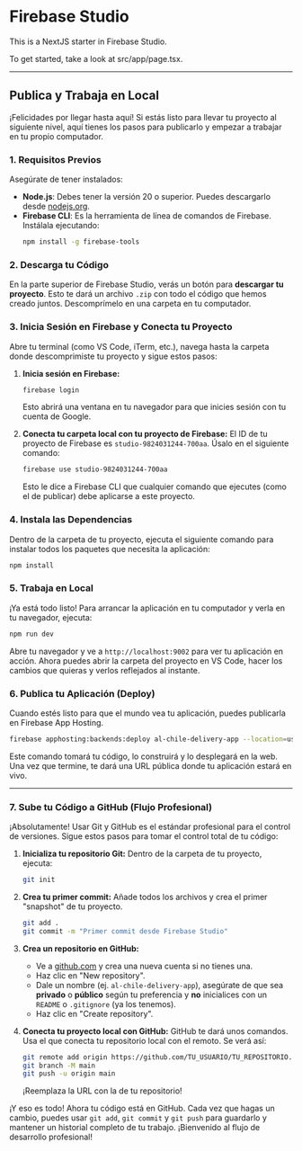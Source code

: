 # Firebase Studio

This is a NextJS starter in Firebase Studio.

To get started, take a look at src/app/page.tsx.

---

## Publica y Trabaja en Local

¡Felicidades por llegar hasta aquí! Si estás listo para llevar tu proyecto al siguiente nivel, aquí tienes los pasos para publicarlo y empezar a trabajar en tu propio computador.

### 1. Requisitos Previos

Asegúrate de tener instalados:

-   **Node.js**: Debes tener la versión 20 o superior. Puedes descargarlo desde [nodejs.org](https://nodejs.org/).
-   **Firebase CLI**: Es la herramienta de línea de comandos de Firebase. Instálala ejecutando:
    ```bash
    npm install -g firebase-tools
    ```

### 2. Descarga tu Código

En la parte superior de Firebase Studio, verás un botón para **descargar tu proyecto**. Esto te dará un archivo `.zip` con todo el código que hemos creado juntos. Descomprímelo en una carpeta en tu computador.

### 3. Inicia Sesión en Firebase y Conecta tu Proyecto

Abre tu terminal (como VS Code, iTerm, etc.), navega hasta la carpeta donde descomprimiste tu proyecto y sigue estos pasos:

1.  **Inicia sesión en Firebase:**
    ```bash
    firebase login
    ```
    Esto abrirá una ventana en tu navegador para que inicies sesión con tu cuenta de Google.

2.  **Conecta tu carpeta local con tu proyecto de Firebase:**
    El ID de tu proyecto de Firebase es `studio-9824031244-700aa`. Úsalo en el siguiente comando:
    ```bash
    firebase use studio-9824031244-700aa
    ```
    Esto le dice a Firebase CLI que cualquier comando que ejecutes (como el de publicar) debe aplicarse a este proyecto.

### 4. Instala las Dependencias

Dentro de la carpeta de tu proyecto, ejecuta el siguiente comando para instalar todos los paquetes que necesita la aplicación:

```bash
npm install
```

### 5. Trabaja en Local

¡Ya está todo listo! Para arrancar la aplicación en tu computador y verla en tu navegador, ejecuta:

```bash
npm run dev
```

Abre tu navegador y ve a `http://localhost:9002` para ver tu aplicación en acción. Ahora puedes abrir la carpeta del proyecto en VS Code, hacer los cambios que quieras y verlos reflejados al instante.

### 6. Publica tu Aplicación (Deploy)

Cuando estés listo para que el mundo vea tu aplicación, puedes publicarla en Firebase App Hosting.





```bash
firebase apphosting:backends:deploy al-chile-delivery-app --location=us-central1
```

Este comando tomará tu código, lo construirá y lo desplegará en la web. Una vez que termine, te dará una URL pública donde tu aplicación estará en vivo.

---

### 7. Sube tu Código a GitHub (Flujo Profesional)

¡Absolutamente! Usar Git y GitHub es el estándar profesional para el control de versiones. Sigue estos pasos para tomar el control total de tu código:

1.  **Inicializa tu repositorio Git:**
    Dentro de la carpeta de tu proyecto, ejecuta:
    ```bash
    git init
    ```

2.  **Crea tu primer commit:**
    Añade todos los archivos y crea el primer "snapshot" de tu proyecto.
    ```bash
    git add .
    git commit -m "Primer commit desde Firebase Studio"
    ```

3.  **Crea un repositorio en GitHub:**
    -   Ve a [github.com](https://github.com) y crea una nueva cuenta si no tienes una.
    -   Haz clic en "New repository".
    -   Dale un nombre (ej. `al-chile-delivery-app`), asegúrate de que sea **privado** o **público** según tu preferencia y **no** inicialices con un `README` o `.gitignore` (ya los tenemos).
    -   Haz clic en "Create repository".

4.  **Conecta tu proyecto local con GitHub:**
    GitHub te dará unos comandos. Usa el que conecta tu repositorio local con el remoto. Se verá así:
    ```bash
    git remote add origin https://github.com/TU_USUARIO/TU_REPOSITORIO.git
    git branch -M main
    git push -u origin main
    ```
    ¡Reemplaza la URL con la de tu repositorio!

¡Y eso es todo! Ahora tu código está en GitHub. Cada vez que hagas un cambio, puedes usar `git add`, `git commit` y `git push` para guardarlo y mantener un historial completo de tu trabajo. ¡Bienvenido al flujo de desarrollo profesional!
